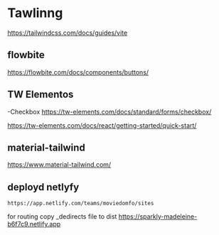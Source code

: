# Tawlinng

https://tailwindcss.com/docs/guides/vite

## flowbite

https://flowbite.com/docs/components/buttons/

## TW Elementos

-Checkbox https://tw-elements.com/docs/standard/forms/checkbox/

https://tw-elements.com/docs/react/getting-started/quick-start/

## material-tailwind

https://www.material-tailwind.com/

## deployd netlyfy

    https://app.netlify.com/teams/moviedomfo/sites

for routing copy \_dedirects file to dist
https://sparkly-madeleine-b6f7c9.netlify.app
